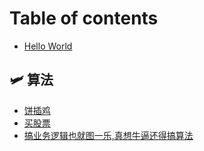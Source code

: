 # Table of contents

* [Hello World](README.md)

## 🛩 算法

* [饼插鸡](suan-fa/bing-cha-ji.md)
* [买股票](suan-fa/mai-gu-piao.md)
* [搞业务逻辑也就图一乐,真想牛逼还得搞算法](suan-fa/gao-ye-wu-luo-ji-ye-jiu-tu-yi-le-zhen-xiang-niu-bi-huan-de-gao-suan-fa.md)
